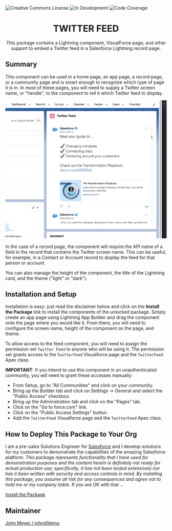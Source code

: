 ![Creative Commons License](https://img.shields.io/badge/license-Creative%20Commons-success) ![In Development](https://img.shields.io/badge/status-In%20Development-yellow) ![Code Coverage](https://img.shields.io/badge/code%20coverage-100%25-green)


<h1 align="center">TWITTER FEED</h1>
<p align="center">
This package contains a Lightning component, VisualForce page, and other support to embed a Twitter feed in a Salesforce Lightning record page.
</p>

## Summary

 This component can be used in a home page, an app page, a record page, or a community page and is smart enough to recognize which type of page it is in. In most of these pages, you will need to supply a Twitter screen name, or "handle", to the component to tell it which Twitter feed to display.
 
 ![Twitter Feed](/images/TwitterFeed.png)
 
 In the case of a record page, the component will require the API name of a field in the record that contains the Twitter screen name. This can be useful, for example, in a Contact or Account record to display the feed for that person or account.

 You can also manage the height of the component, the title of the Lightning card, and the theme ("light" or "dark").

## Installation and Setup

Installation is easy: just read the disclaimer below and click on the **Install the Package** link to install the components of the unlocked package. Simply create an app page using Lightning App Builder and drag the component onto the page where you would like it. From there, you will need to configure the screen name, height of the component on the page, and theme.

To allow access to the feed component, you will need to assign the permission set `Twitter Feed` to anyone who will be using it. The permission set grants access to the `TwitterFeed` Visualforce page and the `TwitterFeed` Apex class.

**IMPORTANT**: If you intend to use this component in an unauthenticated community, you will need to grant these accesses manually:
- From Setup, go to "All Communities" and click on your community.
- Bring up the Builder tab and click on Settings -> General and select the "Public Access" checkbox.
- Bring up the Administration tab and click on the "Pages" tab.
- Click on the "Go to force.com" link.
- Click on the "Public Access Settings" button.
- Add the `TwitterFeed` Visualforce page and the `TwitterFeed` Apex class.

## How to Deploy This Package to Your Org

I am a pre-sales Solutions Engineer for [Salesforce](https://www.salesforce.com) and I develop solutions for my customers to demonstrate the capabilities of the amazing Salesforce platform. *This package represents functionality that I have used for demonstration purposes  and the content herein is definitely not ready for actual production use; specifically, it has not been tested extensively nor has it been written with security and access controls in mind. By installing this package, you assume all risk for any consequences and agree not to hold me or my company liable.*  If you are OK with that ...

[Install the Package](https://login.salesforce.com/packaging/installPackage.apexp?p0=04t2E000003obuMQAQ)

## Maintainer

[John Meyer / johnsfdemo](https://github.com/johnsfdemo)

